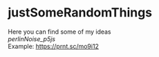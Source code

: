 # justSomeRandomThings
Here you can find some of my ideas<br>
*perlinNoise_p5js <br>*
Example: 
https://prnt.sc/mo9i12
